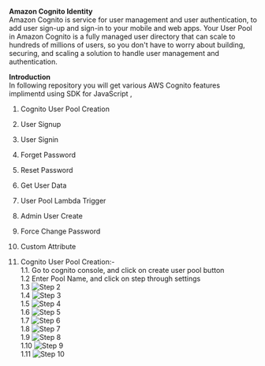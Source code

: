 **Amazon Cognito Identity**<br/>
Amazon Cognito is service for user management and user authentication, to add user sign-up and sign-in to your mobile and web apps. Your User Pool in Amazon Cognito is a fully managed user directory that can scale to hundreds of millions of users, so you don't have to worry about building, securing, and scaling a solution to handle user management and authentication.

**Introduction**<br/>
In following repository you will get various AWS Cognito features implimentd using SDK for JavaScript , 
1. Cognito User Pool Creation
2. User Signup
3. User Signin
4. Forget Password
5. Reset Password
6. Get User Data
7. User Pool Lambda Trigger
8. Admin User Create
9. Force Change Password
10. Custom Attribute   

1. Cognito User Pool Creation:-<br/>
    1.1. Go to cognito console, and click on create user pool button<br/>
    1.2 Enter Pool Name, and click on step through settings<br/>
    1.3 ![Step 2](image/User_Pools(1).png)<br/>
    1.4 ![Step 3](image/User_Pools(2).png)<br/>
    1.5 ![Step 4](image/User_Pools(3).png)<br/>
    1.6 ![Step 5](image/User_Pools(4).png)<br/>
    1.7 ![Step 6](image/User_Pools(5).png)<br/>
    1.8 ![Step 7](image/User_Pools(6).png)<br/>
    1.9 ![Step 8](image/User_Pools(7).png)<br/>
    1.10 ![Step 9](image/User_Pools(8).png)<br/>
    1.11 ![Step 10](image/User_Pools(9).png)<br/>
